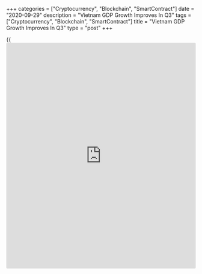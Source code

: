 +++
categories = ["Cryptocurrency", "Blockchain", "SmartContract"]
date = "2020-09-29"
description = "Vietnam GDP Growth Improves In Q3"
tags = ["Cryptocurrency", "Blockchain", "SmartContract"]
title = "Vietnam GDP Growth Improves In Q3"
type = "post"
+++

{{<iframe id="large-banner" src="https://www.bounty.group/#slide=6.0" width="100%" height="600" scrolling="no" style="border: 0px solid rgb(216, 221, 230); border-radius: 3px;">}}

Vietnam's [economy][1] expanded at a faster pace in the third quarter
but remained below pre-pandemic level, official data showed Tuesday.  
  
Gross domestic product rose 2.62 percent on yearly basis in the third
quarter, following a revised 0.39 percent rise in the second quarter.

During January to September, exports grew 4.2 percent, while imports
fell 0.8 percent.

In September, consumer prices gained 2.98 percent. Inflation averaged
3.85 percent in the first nine months of the year, which was close to 4
percent target set by the government.

The economy rebounded in the third quarter and should continue to
perform strongly over the coming year, Gareth Leather, an economist at
Capital Economics, said.

A surge in exports to the US, aggressive rate cuts by the central bank
and the government's success in containing the virus are all factors
behind Vietnam's outperformance, the economist added.

For comments and feedback [contact](https://www.playgroundfx.com/contact/): editorial@rtt[news](https://www.letsplayfx.com/blog/forex-news-website/).com

[Economic News][1]

 **What parts of the world are seeing the best (and worst) economic
performances lately? Click[here][2] to check out our [Econ Scorecard][2]
and find out! See up-to-the-moment [ranking](https://www.playgroundfx.com/blog/crypto-exchange-ranking/)s for the best and worst
performers in [GDP][3], [unemployment rate][4], [inflation][5] and much
more.**

   1. www.rtt[news](https://www.letsplayfx.com/blog/forex-news-website/).com/Content/EconomicNews.aspx
   2. www.rtt[news](https://www.letsplayfx.com/blog/forex-news-website/).com/economic-scorecard/world-rank/industrial-production/highest-performance.aspx
   3. www.rtt[news](https://www.letsplayfx.com/blog/forex-news-website/).com/economic-scorecard/world-rank/GDP/highest-performance.aspx
   4. www.rtt[news](https://www.letsplayfx.com/blog/forex-news-website/).com/economic-scorecard/world-rank/unemployment-rate/lowest-performance.aspx
   5. www.rtt[news](https://www.letsplayfx.com/blog/forex-news-website/).com/economic-scorecard/world-rank/CPI/highest-performance.aspx